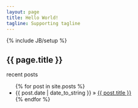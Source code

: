 ```yaml
---
layout: page
title: Hello World!
tagline: Supporting tagline
---
```

{% include JB/setup %}
<h2> {{ page.title }}</h2>
<p>recent posts</p>
<ul class="posts">
  {% for post in site.posts %}
    <li><span>{{ post.date | date_to_string }}</span> &raquo; <a href="{{ BASE_PATH }}{{ post.url }}">{{ post.title }}</a></li>
  {% endfor %}
</ul>




